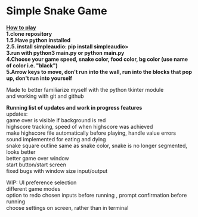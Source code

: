 # Simple Snake Game  
<ins>**How to play**</ins>  
**1.clone repository**  
**1.5.Have python installed**  
**2.5. install simpleaudio: pip install simpleaudio>**  
**3.run with python3 main.py or python main.py**    
**4.Choose your game speed, snake color, food color, bg color (use name of color i.e. "black")**     
**5.Arrow keys to move, don't run into the wall, run into the blocks that pop up, don't run into yourself**  

Made to better familiarize myself with the python tkinter module  
and working with git and github  

**Running list of updates and work in progress features**  
updates:  
game over is visible if background is red  
highscore tracking, speed of when highscore was achieved  
make highscore file automatically before playing, handle value errors  
sound implemented for eating and dying  
snake square outline same as snake color, snake is no longer segmented, looks better  
better game over window  
start button/start screen  
fixed bugs with window size input/output  

WIP: 
UI preference selection  
different game modes  
option to redo chosen inputs before running , prompt confirmation before running    
choose settings on screen, rather than in terminal  





